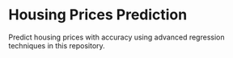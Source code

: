 # Housing Prices Prediction
Predict housing prices with accuracy using advanced regression techniques in this repository.
